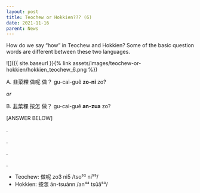 ```yaml
---
layout: post
title: Teochew or Hokkien??? (6)
date: 2021-11-16
parent: News
---
```


How do we say “how” in Teochew and Hokkien? Some of the basic question words are different between these two languages. 

![]({{ site.baseurl }}{% link assets/images/teochew-or-hokkien/hokkien_teochew_6.png %})


A. 韭菜粿 做呢 做？ gu-cai-guê **zo-ni** zo?

*or*

B. 韭菜粿 按怎 做？ gu-cai-guê **an-zua** zo?


[ANSWER BELOW]

.

.

.

.



 * Teochew: 做呢 zo3 ni5 /tso⁵² ni⁵⁵/
 * Hokkien: 按怎 án-tsuánn /an⁴⁴ tsũã⁵³/
